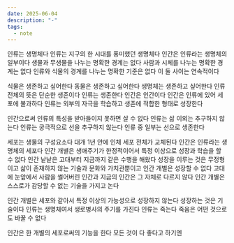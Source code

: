 ```yaml
---
date: 2025-06-04
description: "-"
tags:
  - note
---
```


인류는 생명체다
인류는 지구의 한 시대를 풍미했던 생명체다 
인간은 인류라는 생명체의 일부이다
생물과 무생물을 나누는 명확한 경계는 없다
사람과 시체를 나누는 명확한 경계는 없다 
인류와 식물의 경계를 나누는 명확한 기준은 없다 
이 둘 사이는 연속적이다

식물은 생존하고 싶어한다
동물은 생존하고 싶어한다
생명체는 생존하고 싶어한다 
인류 전체의 뜻은 단순한 생존이다
인류는 생존한다 
인간은 인간이다 
인간은 인류에 있어 세포에 불과하다
인류는 외부의 자극을 학습하고 생존에 적합한 형태로 성장한다

인간으로써 인류의 특성을 받아들이지 못하면 살 수 없다 
인류는 삶 이외는 추구하지 않는다
인류는 궁극적으로 선을 추구하지 않는다
인류 중 일부는 선으로 생존한다 

세포는 생물의 구성요소다
대개 1년 안에 인체 세포 전체가 교체된다
인간은 인류라는 생명체의 세포다
인간 개별은 생애주기가 한정적이어서 특정 이상으로 성장과 학습을 할 수 없다
인간 낱낱은 고대부터 지금까지 같은 수행을 해왔다 
성장을 이루는 것은 무정형이고 삶이 존재하지 않는 기술과 문화와 가치관뿐이고 인간 개별은 성장할 수 없다
고대에 눈앞에서 사람을 썰어버린 인간과 지금의 인간은 그 자체로 다르지 않다
인간 개별은 스스로가 감당할 수 없는 기술을 가지고 논다 

인간 개별은 세포와 같아서 특정 이상의 가능성으로 성장하지 않는다 
성장하는 것은 기술이다
인류는 생명체여서 생로병사의 주기를 가진다
인류는 죽는다 
죽음은 어떤 것으로도 바꿀 수 없다

인간은 한 개별의 세포로써의 기능을 한다
모든 것이 다 좋다고 하기엔 